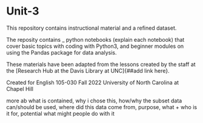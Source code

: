 # Unit-3

This repository contains instructional material and a refined dataset. 

The reposity contains _ python notebooks (explain each notebook) that cover basic topics with coding with Python3, and beginner modules on using the Pandas package for data analysis. 

These materials have been adapted from the lessons created by the staff at the [Research Hub at the Davis Library at UNC]{##add link here}. 

Created for English 105-030 Fall 2022 University of North Carolina at Chapel Hill

more ab what is contained, why i chose this, how/why the subset data can/should be used, where did this data come from, purpose, what + who is it for, potential
what might people do with it 
